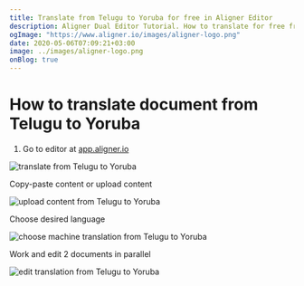 ```yaml
---
title: Translate from Telugu to Yoruba for free in Aligner Editor
description: Aligner Dual Editor Tutorial. How to translate for free from Telugu to Yoruba. Aligner is multilingual document management platform. 
ogImage: "https://www.aligner.io/images/aligner-logo.png"
date: 2020-05-06T07:09:21+03:00
image: ../images/aligner-logo.png
onBlog: true
---
```


# How to translate document from Telugu to Yoruba

1. Go to editor at [app.aligner.io](https://app.aligner.io "Aligner App web page")

![translate from Telugu to Yoruba](../aligner-blank-editor.png "translate from Telugu to Yoruba")

Copy-paste content or upload content

![upload content from Telugu to Yoruba](../aligner-uploaded-document.png "upload content from Telugu to Yoruba")

Choose desired language

![choose machine translation from Telugu to Yoruba](../aligner-language-dropdown.png "choose machine translation from Telugu to Yoruba")

Work and edit 2 documents in parallel

![edit translation from Telugu to Yoruba](../aligner-double-sitded-editor.png "edit translation from Telugu to Yoruba")

